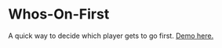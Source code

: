 # Whos-On-First
A quick way to decide which player gets to go first.
[Demo here.](https://teamdman.github.io/Whos-On-First/)
